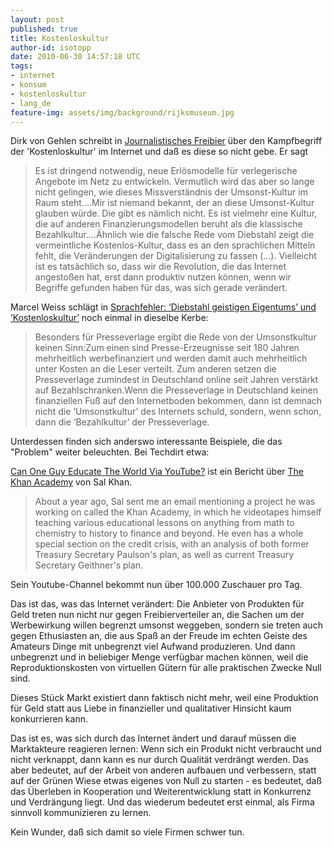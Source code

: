 ```yaml
---
layout: post
published: true
title: Kostenloskultur
author-id: isotopp
date: 2010-06-30 14:57:18 UTC
tags:
- internet
- konsum
- kostenloskultur
- lang_de
feature-img: assets/img/background/rijksmuseum.jpg
---
```

Dirk von Gehlen schreibt in 
[Journalistisches Freibier](http://www.dirkvongehlen.de/index.php/netz/journalistisches-freibier/) 
über den Kampfbegriff der 'Kostenloskultur' im Internet und daß es diese so nicht gebe. Er sagt 

> Es ist dringend notwendig, neue Erlösmodelle für verlegerische Angebote im
> Netz zu entwickeln. Vermutlich wird das aber so lange nicht gelingen, wie
> dieses Missverständnis der Umsonst-Kultur im Raum steht....Mir ist niemand
> bekannt, der an diese Umsonst-Kultur glauben würde. Die gibt es nämlich
> nicht. Es ist vielmehr eine Kultur, die auf anderen Finanzierungsmodellen
> beruht als die klassische Bezahlkultur....Ähnlich wie die falsche Rede vom
> Diebstahl zeigt die vermeintliche Kostenlos-Kultur, dass es an den
> sprachlichen Mitteln fehlt, die Veränderungen der Digitalisierung zu
> fassen (...). Vielleicht ist es tatsächlich so, dass wir die Revolution,
> die das Internet angestoßen hat, erst dann produktiv nutzen können, wenn
> wir Begriffe gefunden haben für das, was sich gerade verändert.

Marcel Weiss schlägt in 
[Sprachfehler: ‘Diebstahl geistigen Eigentums’ und ‘Kostenloskultur’](http://www.neunetz.com/2010/06/29/sprachfehler-diebstahl-geistigen-eigentums-und-kostenloskultur/) 
noch einmal in dieselbe Kerbe: 

> Besonders für Presseverlage ergibt die Rede von der Umsonstkultur keinen
> Sinn:Zum einen sind Presse-Erzeugnisse seit 180 Jahren mehrheitlich
> werbefinanziert und werden damit auch mehrheitlich unter Kosten an die
> Leser verteilt. Zum anderen setzen die Presseverlage zumindest in
> Deutschland online seit Jahren verstärkt auf Bezahlschranken.Wenn die
> Presseverlage in Deutschland keinen finanziellen Fuß auf den Internetboden
> bekommen, dann ist demnach nicht die ‘Umsonstkultur’ des Internets schuld,
> sondern, wenn schon, dann die ‘Bezahlkultur’ der Presseverlage.

Unterdessen finden sich anderswo interessante Beispiele, die das "Problem"
weiter beleuchten. Bei Techdirt etwa:

[Can One Guy Educate The World Via YouTube?](http://techdirt.com/articles/20100628/0104039978.shtml) 
ist ein Bericht über
[The Khan Academy](http://www.khanacademy.org/) von Sal Khan. 

> About a year ago, Sal sent me an email mentioning a project he was working
> on called the Khan Academy, in which he videotapes himself teaching
> various educational lessons on anything from math to chemistry to history
> to finance and beyond. He even has a whole special section on the credit
> crisis, with an analysis of both former Treasury Secretary Paulson's plan,
> as well as current Treasury Secretary Geithner's plan.

Sein Youtube-Channel bekommt nun über 100.000 Zuschauer pro Tag.

Das ist das, was das Internet verändert: Die Anbieter von Produkten für Geld
treten nun nicht nur gegen Freibierverteiler an, die Sachen um der
Werbewirkung willen begrenzt umsonst weggeben, sondern sie treten auch gegen
Ethusiasten an, die aus Spaß an der Freude im echten Geiste des Amateurs
Dinge mit unbegrenzt viel Aufwand produzieren. Und dann unbegrenzt und in
beliebiger Menge verfügbar machen können, weil die Reproduktionskosten von
virtuellen Gütern für alle praktischen Zwecke Null sind.

Dieses Stück Markt existiert dann faktisch nicht mehr, weil eine Produktion
für Geld statt aus Liebe in finanzieller und qualitativer Hinsicht kaum
konkurrieren kann.

Das ist es, was sich durch das Internet ändert und darauf müssen die
Marktakteure reagieren lernen: Wenn sich ein Produkt nicht verbraucht und
nicht verknappt, dann kann es nur durch Qualität verdrängt werden. Das aber
bedeutet, auf der Arbeit von anderen aufbauen und verbessern, statt auf der
Grünen Wiese etwas eigenes von Null zu starten - es bedeutet, daß das
Überleben in Kooperation und Weiterentwicklung statt in Konkurrenz und
Verdrängung liegt. Und das wiederum bedeutet erst einmal, als Firma sinnvoll
kommunizieren zu lernen.

Kein Wunder, daß sich damit so viele Firmen schwer tun.
